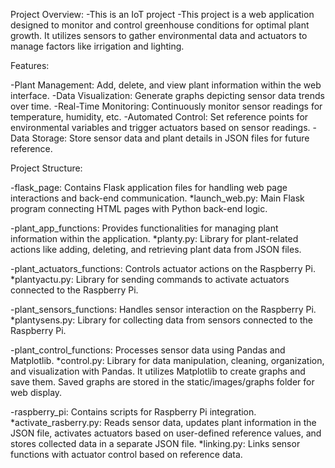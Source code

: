 Project Overview:
  -This is an IoT project
  -This project is a web application designed to monitor and control greenhouse conditions for optimal plant growth. It utilizes sensors to gather environmental data and actuators to manage factors like    irrigation and lighting.

Features:

  -Plant Management: Add, delete, and view plant information within the web interface.
  -Data Visualization: Generate graphs depicting sensor data trends over time.
  -Real-Time Monitoring: Continuously monitor sensor readings for temperature, humidity, etc.
  -Automated Control: Set reference points for environmental variables and trigger actuators based on sensor readings.
  -Data Storage: Store sensor data and plant details in JSON files for future reference.

Project Structure:

  -flask_page: Contains Flask application files for handling web page interactions and back-end communication.
    *launch_web.py: Main Flask program connecting HTML pages with Python back-end logic.
    
  -plant_app_functions: Provides functionalities for managing plant information within the application.
    *planty.py: Library for plant-related actions like adding, deleting, and retrieving plant data from JSON files.
    
  -plant_actuators_functions: Controls actuator actions on the Raspberry Pi.
    *plantyactu.py: Library for sending commands to activate actuators connected to the Raspberry Pi.
    
  -plant_sensors_functions: Handles sensor interaction on the Raspberry Pi.
    *plantysens.py: Library for collecting data from sensors connected to the Raspberry Pi.
    
  -plant_control_functions: Processes sensor data using Pandas and Matplotlib.
    *control.py: Library for data manipulation, cleaning, organization, and visualization with Pandas. It utilizes Matplotlib to create graphs and save them. Saved graphs are stored in the static/images/graphs folder for web display.
    
  -raspberry_pi: Contains scripts for Raspberry Pi integration.
    *activate_rasberry.py: Reads sensor data, updates plant information in the JSON file, activates actuators based on user-defined reference values, and stores collected data in a separate JSON file.
    *linking.py: Links sensor functions with actuator control based on reference data.

